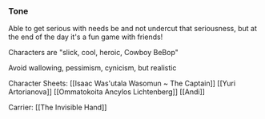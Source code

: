 ### Tone
Able to get serious with needs be and not undercut that seriousness, but at the end of the day it's a fun game with friends!

 Characters are "slick, cool, heroic, Cowboy BeBop"

Avoid wallowing, pessimism, cynicism, but realistic

Character Sheets:
[[Isaac Was'utala Wasomun ~ The Captain]]
[[Yuri Artorianova]]
[[Ommatokoita Ancylos Lichtenberg]]
[[Andi]]

Carrier: [[The Invisible Hand]]
